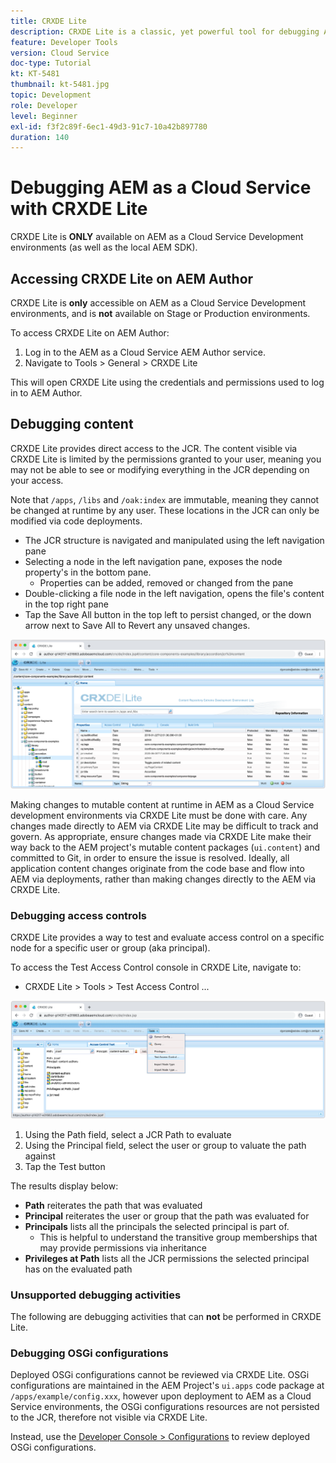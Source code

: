 ```yaml
---
title: CRXDE Lite
description: CRXDE Lite is a classic, yet powerful tool for debugging AEM as a Cloud Service Developer environments. CRXDE Lite provides a suite of functionality that aids debugging from inspecting all resources and properties, manipulating the mutable portions of the JCR and investigating permissions.
feature: Developer Tools
version: Cloud Service
doc-type: Tutorial
kt: KT-5481
thumbnail: kt-5481.jpg
topic: Development
role: Developer
level: Beginner
exl-id: f3f2c89f-6ec1-49d3-91c7-10a42b897780
duration: 140
---
```

# Debugging AEM as a Cloud Service with CRXDE Lite

CRXDE Lite is __ONLY__ available on AEM as a Cloud Service Development environments (as well as the local AEM SDK).

## Accessing CRXDE Lite on AEM Author

CRXDE Lite is __only__ accessible on AEM as a Cloud Service Development environments, and is __not__ available on Stage or Production environments.

To access CRXDE Lite on AEM Author:

1. Log in to the AEM as a Cloud Service AEM Author service.
1. Navigate to Tools > General > CRXDE Lite

This will open CRXDE Lite using the credentials and permissions used to log in to AEM Author. 

## Debugging content

CRXDE Lite provides direct access to the JCR. The content visible via CRXDE Lite is limited by the permissions granted to your user, meaning you may not be able to see or modifying everything in the JCR depending on your access.

Note that `/apps`, `/libs` and `/oak:index` are immutable, meaning they cannot be changed at runtime by any user. These locations in the JCR can only be modified via code deployments.

+ The JCR structure is navigated and manipulated using the left navigation pane
+ Selecting a node in the left navigation pane, exposes the node property's in the bottom pane. 
    + Properties can be added, removed or changed from the pane
+ Double-clicking a file node in the left navigation, opens the file's content in the top right pane
+ Tap the Save All button in the top left to persist changed, or the down arrow next to Save All to Revert any unsaved changes.

![CRXDE Lite - Debugging Content](./assets/crxde-lite/debugging-content.png)

Making changes to mutable content at runtime in AEM as a Cloud Service development environments via CRXDE Lite must be done with care. 
Any changes made directly to AEM via CRXDE Lite may be difficult to track and govern. As appropriate, ensure changes made via CRXDE Lite make their way back to the AEM project's mutable content packages (`ui.content`) and committed to Git, in order to ensure the issue is resolved. Ideally, all application content changes originate from the code base and flow into AEM via deployments, rather than making changes directly to the AEM via CRXDE Lite.

### Debugging access controls

CRXDE Lite provides a way to test and evaluate access control on a specific node for a specific user or group (aka principal).

To access the Test Access Control console in CRXDE Lite, navigate to:

+ CRXDE Lite > Tools > Test Access Control ... 

![CRXDE Lite - Test Access Control](./assets/crxde-lite/permissions__test-access-control.png)

1. Using the Path field, select a JCR Path to evaluate
1. Using the Principal field, select the user or group to valuate the path against
1. Tap the Test button

The results display below:

+ __Path__ reiterates the path that was evaluated
+ __Principal__ reiterates the user or group that the path was evaluated for
+ __Principals__ lists all the principals the selected principal is part of.
    + This is helpful to understand the transitive group memberships that may provide permissions via inheritance
+ __Privileges at Path__ lists all the JCR permissions the selected principal has on the evaluated path

### Unsupported debugging activities

The following are debugging activities that can __not__ be performed in CRXDE Lite.

### Debugging OSGi configurations

Deployed OSGi configurations cannot be reviewed via CRXDE Lite. OSGi configurations are maintained in the AEM Project's `ui.apps` code package at `/apps/example/config.xxx`, however upon deployment to AEM as a Cloud Service environments, the OSGi configurations resources are not persisted to the JCR, therefore not visible via CRXDE Lite.

Instead, use the [Developer Console > Configurations](./developer-console.md#configurations) to review deployed OSGi configurations.
